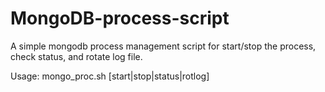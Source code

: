 # MongoDB-process-script
A simple mongodb process management script for start/stop the process, check status, and rotate log file.

Usage: mongo_proc.sh [start|stop|status|rotlog]
